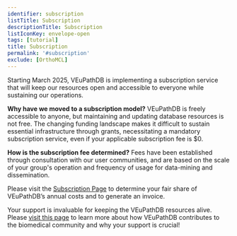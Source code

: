 ```yaml
---
identifier: subscription
listTitle: Subscription 
descriptionTitle: Subscription
listIconKey: envelope-open
tags: [tutorial]
title: Subscription
permalink: '#subscription'
exclude: [OrthoMCL]
---
```

<style>

p.indent {
    margin-left: 3em
}
.survey-link {
    display: block;
    text-align: center;
    margin-top: 5px;
}
.survey-link a {
    background-color: #007BFF;
    color: white;
    padding: 10px 20px;
    text-decoration: none;
    border-radius: 5px;
    font-size: 16px;
}
</style>


Starting March 2025, VEuPathDB is implementing a subscription service that will keep our resources open and accessible to everyone while sustaining our operations. 

<b>Why have we moved to a subscription model?</b> VEuPathDB is freely accessible to anyone, but maintaining and updating database resources is not free. The changing funding landscape makes it difficult to sustain essential infrastructure through grants, necessitating a mandatory subscription service, even if your applicable subscription fee is $0. 

<b>How is the subscription fee determined?</b> Fees have been established through consultation with our user communities, and are based on the scale of your group's operation and frequency of usage for data-mining and dissemination. 

Please visit the <a href="https://plasmodb.org/plasmo/app/static-content/subscriptions.html">Subscription Page</a> to determine your fair share of VEuPathDB’s annual costs and to generate an invoice. 

Your support is invaluable for keeping the VEuPathDB resources alive. Please <a href="https://qa.plasmodb.org/plasmo.b69/app/static-content/why-subscribe.html">visit this page</a> to learn more about how VEuPathDB contributes to the biomedical community and why your support is crucial! 



   
